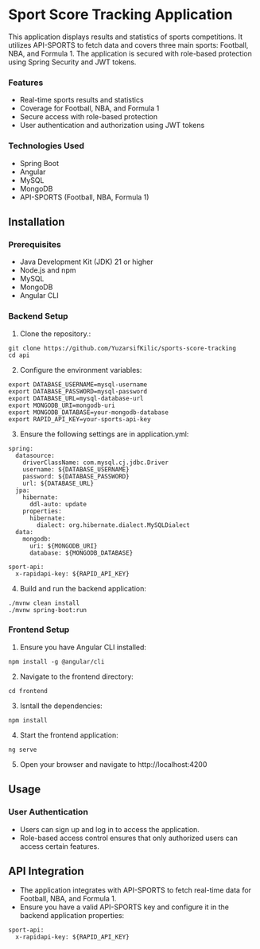 # Sport Score Tracking Application

This application displays results and statistics of sports competitions. It utilizes API-SPORTS to fetch data and covers three main sports: Football, NBA, and Formula 1. The application is secured with role-based protection using Spring Security and JWT tokens.

### Features
* Real-time sports results and statistics
* Coverage for Football, NBA, and Formula 1
* Secure access with role-based protection
* User authentication and authorization using JWT tokens

### Technologies Used

* Spring Boot
* Angular
* MySQL
* MongoDB
* API-SPORTS (Football, NBA, Formula 1)

## Installation

### Prerequisites

* Java Development Kit (JDK) 21 or higher
* Node.js and npm
* MySQL
* MongoDB
* Angular CLI

### Backend Setup

1. Clone the repository.:

````
git clone https://github.com/YuzarsifKilic/sports-score-tracking
cd api
````

2. Configure the environment variables:

````
export DATABASE_USERNAME=mysql-username
export DATABASE_PASSWORD=mysql-password
export DATABASE_URL=mysql-database-url
export MONGODB_URI=mongodb-uri
export MONGODB_DATABASE=your-mongodb-database
export RAPID_API_KEY=your-sports-api-key
````

3. Ensure the following settings are in application.yml:

````
spring:
  datasource:
    driverClassName: com.mysql.cj.jdbc.Driver
    username: ${DATABASE_USERNAME}
    password: ${DATABASE_PASSWORD}
    url: ${DATABASE_URL}
  jpa:
    hibernate:
      ddl-auto: update
    properties:
      hibernate:
        dialect: org.hibernate.dialect.MySQLDialect
  data:
    mongodb:
      uri: ${MONGODB_URI}
      database: ${MONGODB_DATABASE}
      
sport-api:
  x-rapidapi-key: ${RAPID_API_KEY}
````

4. Build and run the backend application:

````
./mvnw clean install
./mvnw spring-boot:run
````

### Frontend Setup

1. Ensure you have Angular CLI installed:
````
npm install -g @angular/cli
````

2. Navigate to the frontend directory:

````
cd frontend
````

3. Isntall the dependencies:

````
npm install
````

4. Start the frontend application:

````
ng serve
````

5. Open your browser and navigate to http://localhost:4200


## Usage

### User Authentication
* Users can sign up and log in to access the application.
* Role-based access control ensures that only authorized users can access certain features.

## API Integration
* The application integrates with API-SPORTS to fetch real-time data for Football, NBA, and Formula 1.
* Ensure you have a valid API-SPORTS key and configure it in the backend application properties:
````
sport-api:
  x-rapidapi-key: ${RAPID_API_KEY}
````